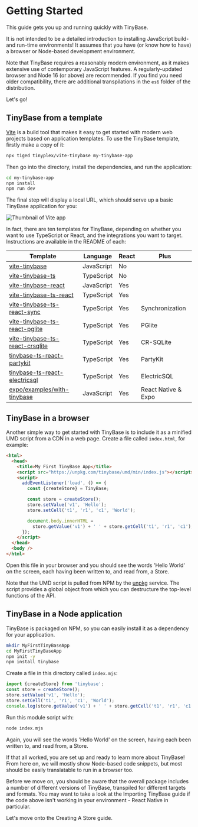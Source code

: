 # Getting Started

This guide gets you up and running quickly with TinyBase.

It is not intended to be a detailed introduction to installing JavaScript build-
and run-time environments! It assumes that you have (or know how to have) a
browser or Node-based development environment.

Note that TinyBase requires a reasonably modern environment, as it makes
extensive use of contemporary JavaScript features. A regularly-updated browser
and Node 16 (or above) are recommended. If you find you need older
compatibility, there are additional transpilations in the `es6` folder of the
distribution.

Let's go!

## TinyBase from a template

[Vite](https://vitejs.dev/) is a build tool that makes it easy to get started
with modern web projects based on application templates. To use the TinyBase
template, firstly make a copy of it:

```sh
npx tiged tinyplex/vite-tinybase my-tinybase-app
```

Then go into the directory, install the dependencies, and run the application:

```sh
cd my-tinybase-app
npm install
npm run dev
```

The final step will display a local URL, which should serve up a basic TinyBase
application for you:

![Thumbnail of Vite app](https://tinybase.org/vite-tinybase.png 'Thumbnail of Vite app')

In fact, there are ten templates for TinyBase, depending on whether you want
to use TypeScript or React, and the integrations you want to target.
Instructions are available in the README of each:

| Template                                                                                       | Language   | React | Plus                |
| ---------------------------------------------------------------------------------------------- | ---------- | ----- | ------------------- |
| [vite-tinybase](https://github.com/tinyplex/vite-tinybase)                                     | JavaScript | No    |                     |
| [vite-tinybase-ts](https://github.com/tinyplex/vite-tinybase-ts)                               | TypeScript | No    |                     |
| [vite-tinybase-react](https://github.com/tinyplex/vite-tinybase-react)                         | JavaScript | Yes   |                     |
| [vite-tinybase-ts-react](https://github.com/tinyplex/vite-tinybase-ts-react)                   | TypeScript | Yes   |                     |
| [vite-tinybase-ts-react-sync](https://github.com/tinyplex/vite-tinybase-ts-react-sync)         | TypeScript | Yes   | Synchronization     |
| [vite-tinybase-ts-react-pglite](https://github.com/tinyplex/vite-tinybase-ts-react-pglite)     | TypeScript | Yes   | PGlite              |
| [vite-tinybase-ts-react-crsqlite](https://github.com/tinyplex/vite-tinybase-ts-react-crsqlite) | TypeScript | Yes   | CR-SQLite           |
| [tinybase-ts-react-partykit](https://github.com/tinyplex/tinybase-ts-react-partykit)           | TypeScript | Yes   | PartyKit            |
| [tinybase-ts-react-electricsql](https://github.com/tinyplex/tinybase-ts-react-electricsql)     | TypeScript | Yes   | ElectricSQL         |
| [expo/examples/with-tinybase](https://github.com/expo/examples/tree/master/with-tinybase)      | JavaScript | Yes   | React Native & Expo |

## TinyBase in a browser

Another simple way to get started with TinyBase is to include it as a minified
UMD script from a CDN in a web page. Create a file called `index.html`, for
example:

```html
<html>
  <head>
    <title>My First TinyBase App</title>
    <script src="https://unpkg.com/tinybase/umd/min/index.js"></script>
    <script>
      addEventListener('load', () => {
        const {createStore} = TinyBase;

        const store = createStore();
        store.setValue('v1', 'Hello');
        store.setCell('t1', 'r1', 'c1', 'World');

        document.body.innerHTML =
          store.getValue('v1') + ' ' + store.getCell('t1', 'r1', 'c1');
      });
    </script>
  </head>
  <body />
</html>
```

Open this file in your browser and you should see the words 'Hello World' on the
screen, each having been written to, and read from, a Store.

Note that the UMD script is pulled from NPM by the [unpkg](https://unpkg.com)
service. The script provides a global object from which you can destructure the
top-level functions of the API.

## TinyBase in a Node application

TinyBase is packaged on NPM, so you can easily install it as a dependency for
your application.

```bash
mkdir MyFirstTinyBaseApp
cd MyFirstTinyBaseApp
npm init -y
npm install tinybase
```

Create a file in this directory called `index.mjs`:

```js yolo
import {createStore} from 'tinybase';
const store = createStore();
store.setValue('v1', 'Hello');
store.setCell('t1', 'r1', 'c1', 'World');
console.log(store.getValue('v1') + ' ' + store.getCell('t1', 'r1', 'c1'));
```

Run this module script with:

```bash
node index.mjs
```

Again, you will see the words 'Hello World' on the screen, having each been
written to, and read from, a Store.

If that all worked, you are set up and ready to learn more about TinyBase! From
here on, we will mostly show Node-based code snippets, but most should be easily
translatable to run in a browser too.

Before we move on, you should be aware that the overall package includes a
number of different versions of TinyBase, transpiled for different targets and
formats. You may want to take a look at the Importing TinyBase guide if the code
above isn't working in your environment - React Native in particular.

Let's move onto the Creating A Store guide.
